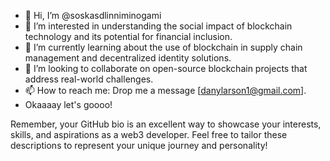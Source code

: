 - 👋 Hi, I’m @soskasdlinniminogami
- 👀 I’m interested in understanding the social impact of blockchain technology and its potential for financial inclusion.
- 🌱 I’m currently learning about the use of blockchain in supply chain management and decentralized identity solutions.
- 💞️ I’m looking to collaborate on open-source blockchain projects that address real-world challenges.
- 📫 How to reach me: Drop me a message [danylarson1@gmail.com].
- Okaaaay let's goooo!

Remember, your GitHub bio is an excellent way to showcase your interests, skills, and aspirations as a web3 developer. Feel free to tailor these descriptions to represent your unique journey and personality!







<!---
soskasdlinniminogami/soskasdlinniminogami is a ✨ special ✨ repository because its `README.md` (this file) appears on your GitHub profile.
You can click the Preview link to take a look at your changes.
--->
